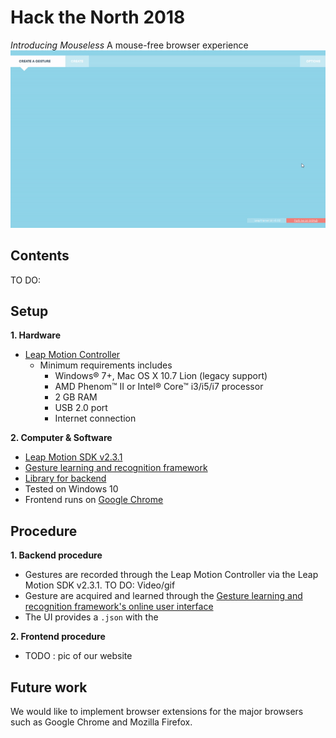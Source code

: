 # Hack the North 2018
_Introducing Mouseless_
A mouse-free browser experience
![Alt Text](/media/leaps_trainer_gif.gif)

## Contents
TO DO:

## Setup
**1. Hardware**
   - [Leap Motion Controller](https://www.leapmotion.com/)
      - Minimum requirements includes
        - Windows® 7+, Mac OS X 10.7 Lion (legacy support)
        - AMD Phenom™ II or Intel® Core™ i3/i5/i7 processor
        - 2 GB RAM
        - USB 2.0 port
        - Internet connection


**2. Computer & Software**
   - [Leap Motion SDK v2.3.1](https://developer.leapmotion.com/sdk/v2)
   - [Gesture learning and recognition framework](https://github.com/roboleary/LeapTrainer.js)
   - [Library for backend](https://github.com/roboleary/LeapCursor.js)
   - Tested on Windows 10
   - Frontend runs on [Google Chrome](https://www.google.com/chrome/)

## Procedure

**1. Backend procedure**
  - Gestures are recorded through the Leap Motion Controller via the Leap Motion SDK v2.3.1.
TO DO: Video/gif
  - Gesture are acquired and learned through the [Gesture learning and recognition framework's online user interface](https://rawgit.com/roboleary/LeapTrainer.js/master/trainer-ui.html)
  - The UI provides a `.json` with the

**2. Frontend procedure**
  - TODO  : pic of our website

## Future work
We would like to implement browser extensions for the major browsers such as Google Chrome and Mozilla Firefox.
